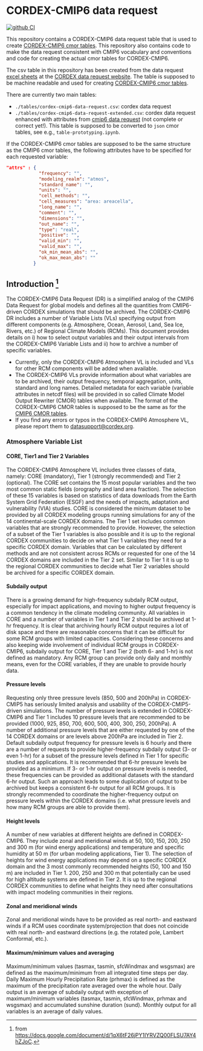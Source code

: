 # CORDEX-CMIP6 data request

[![github CI](https://github.com/WCRP-CORDEX/cordex-cmip6-data-request/actions/workflows/ci.yaml/badge.svg)](https://github.com/WCRP-CORDEX/cordex-cmip6-data-request/actions/workflows/ci.yaml)

This repository contains a CORDEX-CMIP6 data request table that is used to create [CORDEX-CMIP6 cmor tables](https://github.com/WCRP-CORDEX/cordex-cmip6-cmor-tables). This repository also contains code to make the data request consistent with CMIP6 vocabulary and conventions and code for creating the actual cmor tables for CORDEX-CMIP6.

The csv table in this repository has been created from the data request [excel sheets](https://cordex.org/wp-content/uploads/2022/03/CORDEX_CMIP6_Atmosphere_Variable_List.xlsx) at the [CORDEX data request website](https://cordex.org/experiment-guidelines/cordex-cmip6/data-request/). The table is supposed to be machine readable and used for creating [CORDEX-CMIP6 cmor tables](https://github.com/WCRP-CORDEX/cordex-cmip6-cmor-tables).

There are currently two main tables:

* `./tables/cordex-cmip6-data-request.csv`: cordex data request
* `./tables/cordex-cmip6-data-request-extended.csv`: cordex data request enhanced with attributes from [cmip6 data request](https://c6dreq.dkrz.de/docs/CMIP6_MIP_tables.xlsx) (not complete or correct yet!). This table is supposed to be converted to `json` cmor tables, see e.g., `table-prototyping.ipynb`.

If the CORDEX-CMIP6 cmor tables are supposed to be the same structure as the CMIP6 cmor tables, the following attributes have to be specified for each requested variable:

```json
"attrs" : {
            "frequency": "",
            "modeling_realm": "atmos",
            "standard_name": "",
            "units": "",
            "cell_methods": "",
            "cell_measures": "area: areacella",
            "long_name": "",
            "comment": "",
            "dimensions": "",
            "out_name": "",
            "type": "real",
            "positive": "",
            "valid_min": "",
            "valid_max": "",
            "ok_min_mean_abs": "",
            "ok_max_mean_abs": ""
          }
```

## Introduction [^1]

[^1]: from https://docs.google.com/document/d/1qX6tF26jPY1IYRVZQ00FLSU7AY4hZJoC.

The CORDEX-CMIP6 Data Request (DR) is a simplified analog of the CMIP6 Data Request for global models and defines all the quantities from CMIP6-driven CORDEX simulations that should be archived. The CORDEX-CMIP6 DR includes a number of Variable Lists (VLs) specifying output from different components (e.g. Atmosphere, Ocean, Aerosol, Land, Sea Ice, Rivers, etc.) of Regional Climate Models (RCMs). This document provides details on i) how to select output variables and their output intervals from the CORDEX-CMIP6 Variable Lists and ii) how to archive a number of specific variables.

* Currently, only the CORDEX-CMIP6 Atmosphere VL is included and VLs for other RCM components will be added when available.
* The CORDEX-CMIP6 VLs provide information about what variables are to be archived, their output frequency, temporal aggregation, units, standard and long names. Detailed metadata for each variable (variable attributes in netcdf files) will be provided in so called Climate Model Output Rewriter (CMOR) tables when available. The format of the CORDEX-CMIP6 CMOR tables is supposed to be the same as for the [CMIP6 CMOR tables](https://github.com/PCMDI/cmip6-cmor-tables).
* If you find any errors or typos in the CORDEX-CMIP6 Atmosphere VL, please report them to datasupport@cordex.org.

### Atmosphere Variable List
#### CORE, Tier1 and Tier 2 Variables

The CORDEX-CMIP6 Atmosphere VL includes three classes of data, namely: CORE (mandatory), Tier 1 (strongly recommended) and Tier 2 (optional). The CORE set contains the 15 most popular variables and the two most common static fields (orography and land area fraction). The selection of these 15 variables is based on statistics of data downloads from the Earth System Grid Federation (ESGF) and the needs of impacts, adaptation and vulnerability (VIA) studies. CORE is considered the minimum dataset to be provided by all CORDEX modeling groups running simulations for any of the 14 continental-scale CORDEX domains. The Tier 1 set includes common variables that are strongly recommended to provide. However, the selection of a subset of the Tier 1 variables is also possible and it is up to the regional CORDEX communities to decide on what Tier 1 variables they need for a specific CORDEX domain. Variables that can be calculated by different methods and are not consistent across RCMs or requested for one of the 14 CORDEX domains are included in the Tier 2 set. Similar to Tier 1 it is up to the regional CORDEX communities to decide what Tier 2 variables should be archived for a specific CORDEX domain.

#### Subdaily output
There is a growing demand for high-frequency subdaily RCM output, especially for impact applications, and moving to higher output frequency is a common tendency in the climate modeling community. All variables in CORE and a number of variables in Tier 1 and Tier 2 should be archived at 1-hr frequency. It is clear that archiving hourly RCM output requires a lot of disk space and there are reasonable concerns that it can be difficult for some RCM groups with limited capacities. Considering these concerns and also keeping wide involvement of individual RCM groups in CORDEX-CMIP6, subdaily output for CORE, Tier 1 and Tier 2 (both 6- and 1-hr) is not defined as mandatory. Any RCM group can provide only daily and monthly means, even for the CORE variables, if they are unable to provide hourly data.

#### Pressure levels
Requesting only three pressure levels (850, 500 and 200hPa) in CORDEX-CMIP5 has seriously limited analysis and usability of the CORDEX-CMIP5-driven simulations. The number of pressure levels is extended in CORDEX-CMIP6 and Tier 1 includes 10 pressure levels that are recommended to be provided (1000, 925, 850, 700, 600, 500, 400, 300, 250, 200hPa). A number of additional pressure levels that are either requested by one of the 14 CORDEX domains or are levels above 200hPa are included in Tier 2.
Default subdaily output frequency for pressure levels is 6 hourly and there are a number of requests to provide higher-frequency subdaily output (3- or even 1-hr) for a subset of the pressure levels defined in Tier 1 for specific studies and applications.
It is recommended that 6-hr pressure levels be provided as a minimum. If 3- or 1-hr output on pressure levels is needed, these frequencies can be provided as additional datasets with the standard 6-hr output. Such an approach leads to some duplication of output to be archived but keeps a consistent 6-hr output for all RCM groups. It is strongly recommended to coordinate the higher-frequency output on pressure levels within the CORDEX domains (i.e. what pressure levels and how many RCM groups are able to provide them).

#### Height levels
A number of new variables at different heights are defined in CORDEX-CMIP6. They include zonal and meridional winds at 50, 100, 150, 200, 250 and 300 m (for wind energy applications) and temperature and specific humidity at 50 m (for urban modeling applications, Tier 1). The selection of heights for wind energy applications may depend on a specific CORDEX domain and the 3 most commonly recommended heights (50, 100 and 150 m) are included in Tier 1. 200, 250 and 300 m that potentially can be used for high altitude systems are defined in Tier 2. It is up to the regional CORDEX communities to define what heights they need after consultations with impact modeling communities in their regions.

#### Zonal and meridional winds
Zonal and meridional winds have to be provided as real north- and eastward winds if a RCM uses coordinate system/projection that does not coincide with real north- and eastward directions (e.g. the rotated pole, Lambert Conformal, etc.).

#### Maximum/minimum values and averaging
Maximum/minimum values (tasmax, tasmin, sfcWindmax and wsgsmax) are defined as the maximum/minimum from all integrated time steps per day. Daily Maximum Hourly Precipitation Rate (prhmax) is defined as the maximum of the precipitation rate averaged over the whole hour. Daily output is an average of subdaily output with exception of maximum/minimum variables (tasmax, tasmin, sfcWindmax, prhmax and wsgsmax) and accumulated sunshine duration (sund). Monthly output for all variables is an average of daily values.
